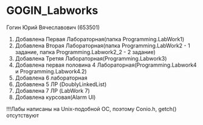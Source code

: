 # GOGIN_Labworks
Гогин Юрий Вячеславович
(653501)
1) Добавлена Первая Лабораторная(папка Programming.LabWork1)
2) Добавлена Вторая Лабораторная(папка Programming.LabWork2 - 1 задание, папка Programming.Labwork2_2 - 2 задание)
3) Добавлена Третяя Лабораторная(Programming.Labwork3)
4) Добавлена первая половина 4 Лабораторная(Programming.Labwork4 и Programming.Labwork4.2)
5) Добавлена 6 лабораторная
6) Добавлена 5 ЛР (DoublyLinkedList)
7) Добавлена 7 ЛР (LabWork 7)
8) Добавлена курсовая(Alarm UI)

!!!Лабы написаны на Unix-подобной ОС, поэтому Conio.h, getch() отсутствуют 
